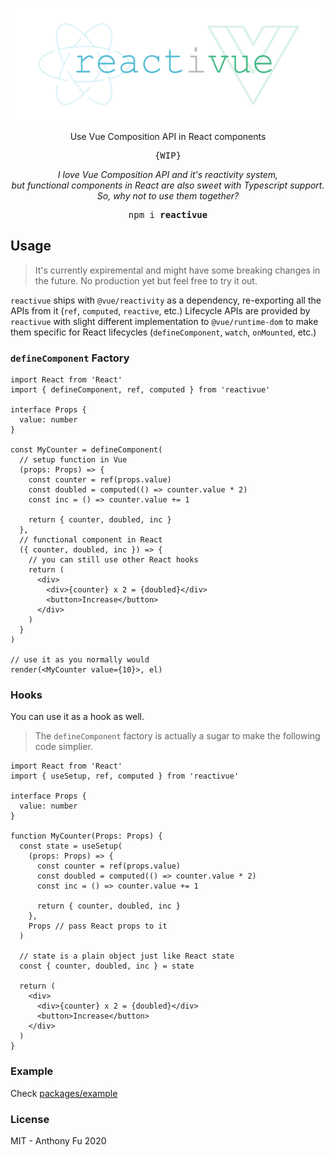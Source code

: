 <p align="center">
<img src="./screenshots/logo.svg" height="180"/></p>

<p align="center">Use Vue Composition API in React components</p>

<pre align="center">{WIP}</pre>

<p align="center"><em>I love Vue Composition API and it's reactivity system, <br>but functional components in React are also sweet with Typescript support. <br>So, why not to use them together?</em></p>

<pre align="center">
npm i <b>reactivue</b>
</pre>

## Usage

> It's currently expiremental and might have some breaking changes in the future. No production yet but feel free to try it out.

`reactivue` ships with `@vue/reactivity` as a dependency, re-exporting all the APIs from it (`ref`, `computed`, `reactive`, etc.) Lifecycle APIs are provided by `reactivue` with slight different implementation to `@vue/runtime-dom` to make them specific for React lifecycles (`defineComponent`, `watch`, `onMounted`, etc.)

### `defineComponent` Factory

```tsx
import React from 'React'
import { defineComponent, ref, computed } from 'reactivue'

interface Props {
  value: number
}

const MyCounter = defineComponent(
  // setup function in Vue
  (props: Props) => {
    const counter = ref(props.value)
    const doubled = computed(() => counter.value * 2)
    const inc = () => counter.value += 1

    return { counter, doubled, inc }
  },
  // functional component in React
  ({ counter, doubled, inc }) => {
    // you can still use other React hooks
    return (
      <div>
        <div>{counter} x 2 = {doubled}</div>
        <button>Increase</button>
      </div>
    )
  }
)

// use it as you normally would
render(<MyCounter value={10}>, el)
```

### Hooks

You can use it as a hook as well.

> The `defineComponent` factory is actually a sugar to make the following code simplier.


```tsx
import React from 'React'
import { useSetup, ref, computed } from 'reactivue'

interface Props {
  value: number
}

function MyCounter(Props: Props) {
  const state = useSetup(
    (props: Props) => {
      const counter = ref(props.value)
      const doubled = computed(() => counter.value * 2)
      const inc = () => counter.value += 1

      return { counter, doubled, inc }
    },
    Props // pass React props to it
  )

  // state is a plain object just like React state
  const { counter, doubled, inc } = state

  return (
    <div>
      <div>{counter} x 2 = {doubled}</div>
      <button>Increase</button>
    </div>
  )
}
```

### Example

Check [packages/example](./packages)

### License

MIT - Anthony Fu 2020
